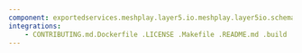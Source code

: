 ```yaml
---
component: exportedservices.meshplay.layer5.io.meshplay.layer5io.schema.json
integrations:
    - CONTRIBUTING.md.Dockerfile .LICENSE .Makefile .README.md .build .consul .exportedservices.meshplay.layer5.io.meshplay.layer5io.schema.json.md .go.mod .go.sum .helpers .internal .main.go .output .templates .tests
---
```

